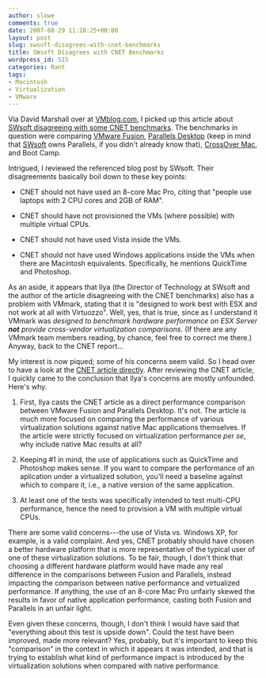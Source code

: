 ```yaml
---
author: slowe
comments: true
date: 2007-08-29 11:28:25+00:00
layout: post
slug: swsoft-disagrees-with-cnet-benchmarks
title: SWsoft Disagrees with CNET Benchmarks
wordpress_id: 515
categories: Rant
tags:
- Macintosh
- Virtualization
- VMware
---
```


Via David Marshall over at [VMblog.com](http://vmblog.com/), I picked up this article about [SWsoft disagreeing with some CNET benchmarks](http://virtuozzoblog.swsoft.com/2007/08/parallels-desktop-benchmarked.html). The benchmarks in question were comparing [VMware Fusion](http://www.vmware.com/mac/), [Parallels Desktop](http://www.parallels.com/en/products/desktop/) (keep in mind that [SWsoft](http://www.swsoft.com/) owns Parallels, if you didn't already know that), [CrossOver Mac](http://www.codeweavers.com/products/cxmac/), and Boot Camp.

Intrigued, I reviewed the referenced blog post by SWsoft. Their disagreements basically boil down to these key points:

* CNET should not have used an 8-core Mac Pro, citing that "people use laptops with 2 CPU cores and 2GB of RAM".

* CNET should have not provisioned the VMs (where possible) with multiple virtual CPUs.

* CNET should not have used Vista inside the VMs.

* CNET should not have used Windows applications inside the VMs when there are Macintosh equivalents. Specifically, he mentions QuickTime and Photoshop.

As an aside, it appears that Ilya (the Director of Technology at SWsoft and the author of the article disagreeing with the CNET benchmarks) also has a problem with VMmark, stating that it is "designed to work best with ESX and not work at all with Virtuozzo". Well, yes, that is true, since as I understand it VMmark was _designed to benchmark hardware performance on ESX Server **not** provide cross-vendor virtualization comparisons_. (If there are any VMmark team members reading, by chance, feel free to correct me there.) Anyway, back to the CNET report...

My interest is now piqued; some of his concerns seem valid. So I head over to have a look at the [CNET article directly](http://crave.cnet.com/8301-1_105-9760910-1.html?tag=nefd.lede). After reviewing the CNET article, I quickly came to the conclusion that Ilya's concerns are mostly unfounded. Here's why.

1. First, Ilya casts the CNET article as a direct performance comparison between VMware Fusion and Parallels Desktop. It's not. The article is much more focused on comparing the performance of various virtualization solutions against native Mac applications themselves. If the article were strictly focused on virtualization performance _per se_, why include native Mac results at all?

2. Keeping #1 in mind, the use of applications such as QuickTime and Photoshop makes sense. If you want to compare the performance of an aplication under a virtualized solution, you'll need a baseline against which to compare it, i.e., a native version of the same application.

3. At least one of the tests was specifically intended to test multi-CPU performance, hence the need to provision a VM with multiple virtual CPUs.

There are some valid concerns---the use of Vista vs. Windows XP, for example, is a valid complaint. And yes, CNET probably should have chosen a better hardware platform that is more representative of the typical user of one of these virtualization solutions. To be fair, though, I don't think that choosing a different hardware platform would have made any real difference in the comparisons between Fusion and Parallels, instead impacting the comparison between native performance and virtualized performance. If anything, the use of an 8-core Mac Pro unfairly skewed the results in favor of native application performance, casting both Fusion and Parallels in an unfair light.

Even given these concerns, though, I don't think I would have said that "everything about this test is upside down". Could the test have been improved, made more relevant? Yes, probably, but it's important to keep this "comparison" in the context in which it appears it was intended, and that is trying to establish what kind of performance impact is introduced by the virtualization solutions when compared with native performance.
